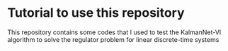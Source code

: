 # Tutorial to use this repository
This repository contains some codes that I used to test the KalmanNet-VI algorithm to solve the regulator problem for linear discrete-time systems
